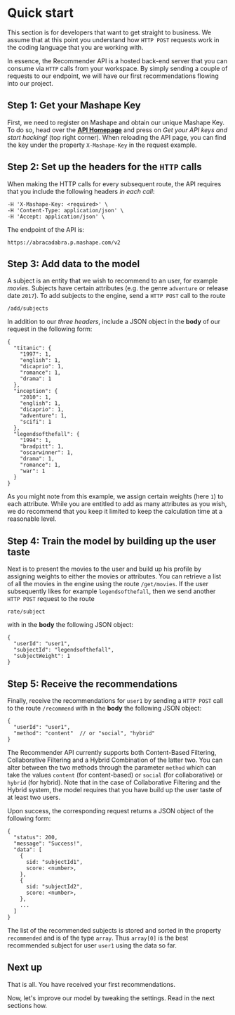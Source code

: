 # Quick start

This section is for developers that want to get straight to business. We assume that at this point you understand how `HTTP POST` requests work in the coding language that you are working with.

In essence, the Recommender API is a hosted back-end server that you can consume via `HTTP` calls from your workspace. By simply sending a couple of requests to our endpoint, we will have our first recommendations flowing into our project.

## Step 1: Get your Mashape Key

First, we need to register on Mashape and obtain our unique Mashape Key. To do so, head over the [**API Homepage**](https://market.mashape.com/noodlio/noodlio-pay-smooth-payments-with-stripe) and press on
*Get your API keys and start hacking!* (top right corner). When reloading the API page, you can find the key under the property `X-Mashape-Key` in the request example.

## Step 2: Set up the headers for the `HTTP` calls

When making the HTTP calls for every subsequent route, the API requires that you include the following headers *in each call*:

```
-H 'X-Mashape-Key: <required>' \
-H 'Content-Type: application/json' \
-H 'Accept: application/json' \
```

The endpoint of the API is:

```
https://abracadabra.p.mashape.com/v2
```

## Step 3: Add data to the model

A subject is an entity that we wish to recommend to an user, for example *movies*. Subjects have certain attributes (e.g. the genre `adventure` or release date `2017`). To add subjects to the engine, send a `HTTP POST` call to the route

```
/add/subjects
```

In addition to our *three headers*, include a JSON object in the **body** of our request in the following form:

```
{
  "titanic": {
    "1997": 1,
    "english": 1,
    "dicaprio": 1,
    "romance": 1,
    "drama": 1
  },
  "inception": {
    "2010": 1,
    "english": 1,
    "dicaprio": 1,
    "adventure": 1,
    "scifi": 1
  },
  "legendsofthefall": {
    "1994": 1,
    "bradpitt": 1,
    "oscarwinner": 1,
    "drama": 1,
    "romance": 1,
    "war": 1
  }
}
```

As you might note from this example, we assign certain weights (here `1`) to each attribute. While you are entitled to add as many attributes as you wish, we do recommend that you keep it limited to keep the calculation time at a reasonable level.

## Step 4: Train the model by building up the user taste

Next is to present the movies to the user and build up his profile by assigning weights to either the movies or attributes. You can retrieve a list of all the movies in the engine using the route `/get/movies`. If the user subsequently likes for example `legendsofthefall`, then we send another `HTTP POST` request to the route

```
rate/subject
```

with in the **body** the following JSON object:

```
{
  "userId": "user1",
  "subjectId": "legendsofthefall",
  "subjectWeight": 1
}
```

## Step 5: Receive the recommendations

Finally, receive the recommendations for `user1` by sending a `HTTP POST` call to the route `/recommend` with in the **body** the following JSON object:

```
{
  "userId": "user1",
  "method": "content"  // or "social", "hybrid"
}
```

The Recommender API currently supports both Content-Based Filtering, Collaborative Filtering and a Hybrid Combination of the latter two. You can alter between the two methods through the parameter `method` which can take the values `content` (for content-based) or `social` (for collaborative) or `hybrid` (for hybrid). Note that in the case of Collaborative Filtering and the Hybrid system, the model requires that you have build up the user taste of at least two users.

Upon success, the corresponding request returns a JSON object of the following form:

```
{
  "status": 200,
  "message": "Success!",
  "data": [
    {
      sid: "subjectId1",
      score: <number>,
    },
    {
      sid: "subjectId2",
      score: <number>,
    },
    ...
  ]
}
```

The list of the recommended subjects is stored and sorted in the property `recommended` and is of the type `array`. Thus `array[0]` is the best recommended subject for user `user1` using the data so far.

## Next up

That is all. You have received your first recommendations.

Now, let's improve our model by tweaking the settings. Read in the next sections how.
